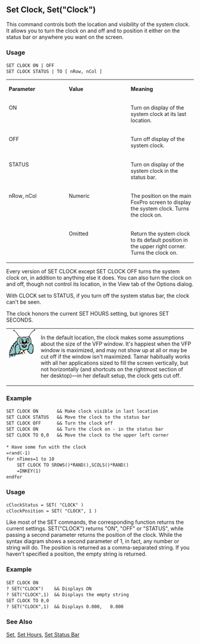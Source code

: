 ## Set Clock, Set("Clock")

This command controls both the location and visibility of the system clock. It allows you to turn the clock on and off and to position it either on the status bar or anywhere you want on the screen.

### Usage

```foxpro
SET CLOCK ON | OFF
SET CLOCK STATUS | TO [ nRow, nCol ]
```
<table>
<tr>
  <td width="32%" valign="top">
  <p><b>Parameter</b></p>
  </td>
  <td width="23%" valign="top">
  <p><b>Value</b></p>
  </td>
  <td width="45%" valign="top">
  <p><b>Meaning</b></p>
  </td>
 </tr>
<tr>
  <td width="32%" valign="top">
  <p>ON</p>
  </td>
  <td width="23%" valign="top">
  &nbsp;</td>
  <td width="45%" valign="top">
  <p>Turn on display of the system clock at its last location.</p>
  </td>
 </tr>
<tr>
  <td width="32%" valign="top">
  <p>OFF</p>
  </td>
  <td width="23%" valign="top">
  &nbsp;</td>
  <td width="45%" valign="top">
  <p>Turn off display of the system clock.</p>
  </td>
 </tr>
<tr>
  <td width="32%" valign="top">
  <p>STATUS</p>
  </td>
  <td width="23%" valign="top">
  &nbsp;</td>
  <td width="45%" valign="top">
  <p>Turn on display of the system clock in the status bar.</p>
  </td>
 </tr>
<tr>
  <td width="32%" rowspan="2" valign="top">
  <p>nRow, nCol</p>
  </td>
  <td width="23%" valign="top">
  <p>Numeric</p>
  </td>
  <td width="45%" valign="top">
  <p>The position on the main FoxPro screen to display the system clock. Turns the clock on.</p>
  </td>
 </tr>
<tr>
  <td width="33%" valign="top">
  <p>Omitted</p>
  </td>
  <td width="67%" valign="top">
  <p>Return the system clock to its default position in the upper right corner. Turns the clock on.</p>
  </td>
 </tr>
</table>

Every version of SET CLOCK except SET CLOCK OFF turns the system clock on, in addition to anything else it does. You can also turn the clock on and off, though not control its location, in the View tab of the Options dialog.

With CLOCK set to STATUS, if you turn off the system status bar, the clock can't be seen.

The clock honors the current SET HOURS setting, but ignores SET SECONDS.

<table>
<tr>
  <td width="17%" valign="top">
<img width="95" height="78" src="bug.gif">
  </td>
  <td width="83%">
  <p>In the default location, the clock makes some assumptions about the size of the VFP window. It's happiest when the VFP window is maximized, and may not show up at all or may be cut off if the window isn't maximized. Tamar habitually works with all her applications sized to fill the screen vertically, but not horizontally (and shortcuts on the rightmost section of her desktop)&mdash;in her default setup, the clock gets cut off.</p>
  </td>
 </tr>
</table>

### Example

```foxpro
SET CLOCK ON       && Make clock visible in last location
SET CLOCK STATUS   && Move the clock to the status bar
SET CLOCK OFF      && Turn the clock off
SET CLOCK ON       && Turn the clock on - in the status bar
SET CLOCK TO 0,0   && Move the clock to the upper left corner

* Have some fun with the clock
=rand(-1)
for nTimes=1 to 10
    SET CLOCK TO SROWS()*RAND(),SCOLS()*RAND()
    =INKEY(1)
endfor
```
### Usage

```foxpro
cClockStatus = SET( "CLOCK" )
cClockPosition = SET( "CLOCK", 1 )
```

Like most of the SET commands, the corresponding function returns the current settings. SET("CLOCK") returns "ON", "OFF" or "STATUS", while passing a second parameter returns the position of the clock. While the syntax diagram shows a second parameter of 1, in fact, any number or string will do. The position is returned as a comma-separated string. If you haven't specified a position, the empty string is returned.

### Example

```foxpro
SET CLOCK ON
? SET("CLOCK")    && Displays ON
? SET("CLOCK",1)  && Displays the empty string
SET CLOCK TO 0,0
? SET("CLOCK",1)  && Displays 0.000,   0.000
```
### See Also

[Set](s4g126.md), [Set Hours](s4g036.md), [Set Status Bar](s4g638.md)